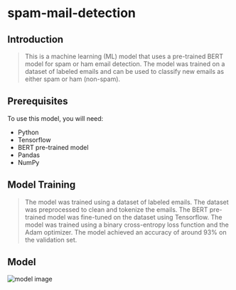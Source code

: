# spam-mail-detection

## Introduction

> This is a machine learning (ML) model that uses a pre-trained BERT model for spam or ham email detection.
The model was trained on a dataset of labeled emails and can be used to classify new emails as either spam or ham (non-spam).

## Prerequisites
To use this model, you will need:
- Python 
- Tensorflow 
- BERT pre-trained model
- Pandas
- NumPy

## Model Training
> The model was trained using a dataset of labeled emails. The dataset was preprocessed to clean and tokenize the emails. 
The BERT pre-trained model was fine-tuned on the dataset using Tensorflow. The model was trained using a binary cross-entropy loss function and the Adam optimizer.
The model achieved an accuracy of around 93% on the validation set.

## Model 

![model image](./model.png)

